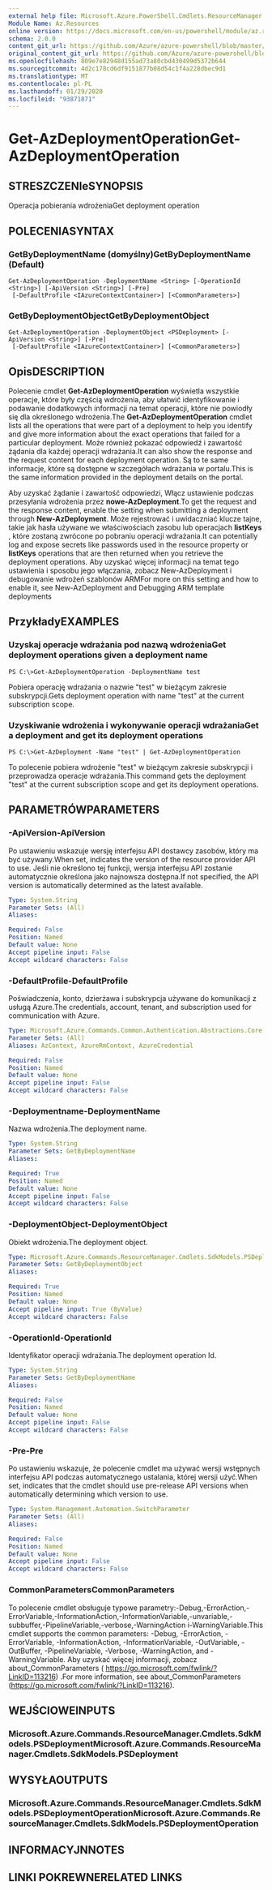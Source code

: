 ```yaml
---
external help file: Microsoft.Azure.PowerShell.Cmdlets.ResourceManager.dll-Help.xml
Module Name: Az.Resources
online version: https://docs.microsoft.com/en-us/powershell/module/az.resources/get-azdeploymentoperation
schema: 2.0.0
content_git_url: https://github.com/Azure/azure-powershell/blob/master/src/Resources/Resources/help/Get-AzDeploymentOperation.md
original_content_git_url: https://github.com/Azure/azure-powershell/blob/master/src/Resources/Resources/help/Get-AzDeploymentOperation.md
ms.openlocfilehash: 809e7e82948d155ad73a80cbd430499d5372b644
ms.sourcegitcommit: 4d2c178cd6df9151877b08d54c1f4a228dbec9d1
ms.translationtype: MT
ms.contentlocale: pl-PL
ms.lasthandoff: 01/29/2020
ms.locfileid: "93871871"
---
```

# <span data-ttu-id="8a877-101">Get-AzDeploymentOperation</span><span class="sxs-lookup"><span data-stu-id="8a877-101">Get-AzDeploymentOperation</span></span>

## <span data-ttu-id="8a877-102">STRESZCZENIe</span><span class="sxs-lookup"><span data-stu-id="8a877-102">SYNOPSIS</span></span>
<span data-ttu-id="8a877-103">Operacja pobierania wdrożenia</span><span class="sxs-lookup"><span data-stu-id="8a877-103">Get deployment operation</span></span>

## <span data-ttu-id="8a877-104">POLECENIA</span><span class="sxs-lookup"><span data-stu-id="8a877-104">SYNTAX</span></span>

### <span data-ttu-id="8a877-105">GetByDeploymentName (domyślny)</span><span class="sxs-lookup"><span data-stu-id="8a877-105">GetByDeploymentName (Default)</span></span>
```
Get-AzDeploymentOperation -DeploymentName <String> [-OperationId <String>] [-ApiVersion <String>] [-Pre]
 [-DefaultProfile <IAzureContextContainer>] [<CommonParameters>]
```

### <span data-ttu-id="8a877-106">GetByDeploymentObject</span><span class="sxs-lookup"><span data-stu-id="8a877-106">GetByDeploymentObject</span></span>
```
Get-AzDeploymentOperation -DeploymentObject <PSDeployment> [-ApiVersion <String>] [-Pre]
 [-DefaultProfile <IAzureContextContainer>] [<CommonParameters>]
```

## <span data-ttu-id="8a877-107">Opis</span><span class="sxs-lookup"><span data-stu-id="8a877-107">DESCRIPTION</span></span>
<span data-ttu-id="8a877-108">Polecenie cmdlet **Get-AzDeploymentOperation** wyświetla wszystkie operacje, które były częścią wdrożenia, aby ułatwić identyfikowanie i podawanie dodatkowych informacji na temat operacji, które nie powiodły się dla określonego wdrożenia.</span><span class="sxs-lookup"><span data-stu-id="8a877-108">The **Get-AzDeploymentOperation** cmdlet lists all the operations that were part of a deployment to help you identify and give more information about the exact operations that failed for a particular deployment.</span></span>
<span data-ttu-id="8a877-109">Może również pokazać odpowiedź i zawartość żądania dla każdej operacji wdrażania.</span><span class="sxs-lookup"><span data-stu-id="8a877-109">It can also show the response and the request content for each deployment operation.</span></span>
<span data-ttu-id="8a877-110">Są to te same informacje, które są dostępne w szczegółach wdrażania w portalu.</span><span class="sxs-lookup"><span data-stu-id="8a877-110">This is the same information provided in the deployment details on the portal.</span></span>

<span data-ttu-id="8a877-111">Aby uzyskać żądanie i zawartość odpowiedzi, Włącz ustawienie podczas przesyłania wdrożenia przez **nowe-AzDeployment**.</span><span class="sxs-lookup"><span data-stu-id="8a877-111">To get the request and the response content, enable the setting when submitting a deployment through **New-AzDeployment**.</span></span>
<span data-ttu-id="8a877-112">Może rejestrować i uwidaczniać klucze tajne, takie jak hasła używane we właściwościach zasobu lub operacjach **listKeys** , które zostaną zwrócone po pobraniu operacji wdrażania.</span><span class="sxs-lookup"><span data-stu-id="8a877-112">It can potentially log and expose secrets like passwords used in the resource property or **listKeys** operations that are then returned when you retrieve the deployment operations.</span></span>
<span data-ttu-id="8a877-113">Aby uzyskać więcej informacji na temat tego ustawienia i sposobu jego włączania, zobacz New-AzDeployment i debugowanie wdrożeń szablonów ARM</span><span class="sxs-lookup"><span data-stu-id="8a877-113">For more on this setting and how to enable it, see New-AzDeployment and Debugging ARM template deployments</span></span>

## <span data-ttu-id="8a877-114">Przykłady</span><span class="sxs-lookup"><span data-stu-id="8a877-114">EXAMPLES</span></span>

### <span data-ttu-id="8a877-115">Uzyskaj operacje wdrażania pod nazwą wdrożenia</span><span class="sxs-lookup"><span data-stu-id="8a877-115">Get deployment operations given a deployment name</span></span>
```
PS C:\>Get-AzDeploymentOperation -DeploymentName test
```

<span data-ttu-id="8a877-116">Pobiera operację wdrażania o nazwie "test" w bieżącym zakresie subskrypcji.</span><span class="sxs-lookup"><span data-stu-id="8a877-116">Gets deployment operation with name "test" at the current subscription scope.</span></span>

### <span data-ttu-id="8a877-117">Uzyskiwanie wdrożenia i wykonywanie operacji wdrażania</span><span class="sxs-lookup"><span data-stu-id="8a877-117">Get a deployment and get its deployment operations</span></span>
```
PS C:\>Get-AzDeployment -Name "test" | Get-AzDeploymentOperation
```

<span data-ttu-id="8a877-118">To polecenie pobiera wdrożenie "test" w bieżącym zakresie subskrypcji i przeprowadza operacje wdrażania.</span><span class="sxs-lookup"><span data-stu-id="8a877-118">This command gets the deployment "test" at the current subscription scope and get its deployment operations.</span></span>

## <span data-ttu-id="8a877-119">PARAMETRÓW</span><span class="sxs-lookup"><span data-stu-id="8a877-119">PARAMETERS</span></span>

### <span data-ttu-id="8a877-120">-ApiVersion</span><span class="sxs-lookup"><span data-stu-id="8a877-120">-ApiVersion</span></span>
<span data-ttu-id="8a877-121">Po ustawieniu wskazuje wersję interfejsu API dostawcy zasobów, który ma być używany.</span><span class="sxs-lookup"><span data-stu-id="8a877-121">When set, indicates the version of the resource provider API to use.</span></span>
<span data-ttu-id="8a877-122">Jeśli nie określono tej funkcji, wersja interfejsu API zostanie automatycznie określona jako najnowsza dostępna.</span><span class="sxs-lookup"><span data-stu-id="8a877-122">If not specified, the API version is automatically determined as the latest available.</span></span>

```yaml
Type: System.String
Parameter Sets: (All)
Aliases:

Required: False
Position: Named
Default value: None
Accept pipeline input: False
Accept wildcard characters: False
```

### <span data-ttu-id="8a877-123">-DefaultProfile</span><span class="sxs-lookup"><span data-stu-id="8a877-123">-DefaultProfile</span></span>
<span data-ttu-id="8a877-124">Poświadczenia, konto, dzierżawa i subskrypcja używane do komunikacji z usługą Azure.</span><span class="sxs-lookup"><span data-stu-id="8a877-124">The credentials, account, tenant, and subscription used for communication with Azure.</span></span>

```yaml
Type: Microsoft.Azure.Commands.Common.Authentication.Abstractions.Core.IAzureContextContainer
Parameter Sets: (All)
Aliases: AzContext, AzureRmContext, AzureCredential

Required: False
Position: Named
Default value: None
Accept pipeline input: False
Accept wildcard characters: False
```

### <span data-ttu-id="8a877-125">-Deploymentname</span><span class="sxs-lookup"><span data-stu-id="8a877-125">-DeploymentName</span></span>
<span data-ttu-id="8a877-126">Nazwa wdrożenia.</span><span class="sxs-lookup"><span data-stu-id="8a877-126">The deployment name.</span></span>

```yaml
Type: System.String
Parameter Sets: GetByDeploymentName
Aliases:

Required: True
Position: Named
Default value: None
Accept pipeline input: False
Accept wildcard characters: False
```

### <span data-ttu-id="8a877-127">-DeploymentObject</span><span class="sxs-lookup"><span data-stu-id="8a877-127">-DeploymentObject</span></span>
<span data-ttu-id="8a877-128">Obiekt wdrożenia.</span><span class="sxs-lookup"><span data-stu-id="8a877-128">The deployment object.</span></span>

```yaml
Type: Microsoft.Azure.Commands.ResourceManager.Cmdlets.SdkModels.PSDeployment
Parameter Sets: GetByDeploymentObject
Aliases:

Required: True
Position: Named
Default value: None
Accept pipeline input: True (ByValue)
Accept wildcard characters: False
```

### <span data-ttu-id="8a877-129">-OperationId</span><span class="sxs-lookup"><span data-stu-id="8a877-129">-OperationId</span></span>
<span data-ttu-id="8a877-130">Identyfikator operacji wdrażania.</span><span class="sxs-lookup"><span data-stu-id="8a877-130">The deployment operation Id.</span></span>

```yaml
Type: System.String
Parameter Sets: GetByDeploymentName
Aliases:

Required: False
Position: Named
Default value: None
Accept pipeline input: False
Accept wildcard characters: False
```

### <span data-ttu-id="8a877-131">-Pre</span><span class="sxs-lookup"><span data-stu-id="8a877-131">-Pre</span></span>
<span data-ttu-id="8a877-132">Po ustawieniu wskazuje, że polecenie cmdlet ma używać wersji wstępnych interfejsu API podczas automatycznego ustalania, której wersji użyć.</span><span class="sxs-lookup"><span data-stu-id="8a877-132">When set, indicates that the cmdlet should use pre-release API versions when automatically determining which version to use.</span></span>

```yaml
Type: System.Management.Automation.SwitchParameter
Parameter Sets: (All)
Aliases:

Required: False
Position: Named
Default value: None
Accept pipeline input: False
Accept wildcard characters: False
```

### <span data-ttu-id="8a877-133">CommonParameters</span><span class="sxs-lookup"><span data-stu-id="8a877-133">CommonParameters</span></span>
<span data-ttu-id="8a877-134">To polecenie cmdlet obsługuje typowe parametry:-Debug,-ErrorAction,-ErrorVariable,-InformationAction,-InformationVariable,-unvariable,-subbuffer,-PipelineVariable,-verbose,-WarningAction i-WarningVariable.</span><span class="sxs-lookup"><span data-stu-id="8a877-134">This cmdlet supports the common parameters: -Debug, -ErrorAction, -ErrorVariable, -InformationAction, -InformationVariable, -OutVariable, -OutBuffer, -PipelineVariable, -Verbose, -WarningAction, and -WarningVariable.</span></span> <span data-ttu-id="8a877-135">Aby uzyskać więcej informacji, zobacz about_CommonParameters ( https://go.microsoft.com/fwlink/?LinkID=113216) .</span><span class="sxs-lookup"><span data-stu-id="8a877-135">For more information, see about_CommonParameters (https://go.microsoft.com/fwlink/?LinkID=113216).</span></span>

## <span data-ttu-id="8a877-136">WEJŚCIOWE</span><span class="sxs-lookup"><span data-stu-id="8a877-136">INPUTS</span></span>

### <span data-ttu-id="8a877-137">Microsoft.Azure.Commands.ResourceManager.Cmdlets.SdkModels.PSDeployment</span><span class="sxs-lookup"><span data-stu-id="8a877-137">Microsoft.Azure.Commands.ResourceManager.Cmdlets.SdkModels.PSDeployment</span></span>

## <span data-ttu-id="8a877-138">WYSYŁA</span><span class="sxs-lookup"><span data-stu-id="8a877-138">OUTPUTS</span></span>

### <span data-ttu-id="8a877-139">Microsoft.Azure.Commands.ResourceManager.Cmdlets.SdkModels.PSDeploymentOperation</span><span class="sxs-lookup"><span data-stu-id="8a877-139">Microsoft.Azure.Commands.ResourceManager.Cmdlets.SdkModels.PSDeploymentOperation</span></span>

## <span data-ttu-id="8a877-140">INFORMACYJN</span><span class="sxs-lookup"><span data-stu-id="8a877-140">NOTES</span></span>

## <span data-ttu-id="8a877-141">LINKI POKREWNE</span><span class="sxs-lookup"><span data-stu-id="8a877-141">RELATED LINKS</span></span>
